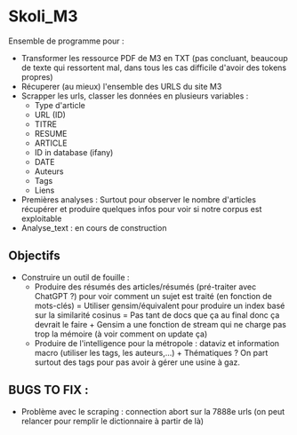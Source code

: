 # Skoli_M3

Ensemble de programme pour :

* Transformer les ressource PDF de M3 en TXT (pas concluant, beaucoup de texte qui ressortent mal, dans tous les cas difficile d'avoir des tokens propres)
* Récuperer (au mieux) l'ensemble des URLS du site M3
* Scrapper les urls, classer les données en plusieurs variables :
    * Type d'article
    * URL (ID)
    * TITRE
    * RESUME
    * ARTICLE
    * ID in database (ifany)
    * DATE
    * Auteurs
    * Tags
    * Liens
* Premières analyses : Surtout pour observer le nombre d'articles récupérer et produire quelques infos pour voir si notre corpus est exploitable
* Analyse_text : en cours de construction

## Objectifs

* Construire un outil de fouille :
    * Produire des résumés des articles/résumés (pré-traiter avec ChatGPT ?) pour voir comment un sujet est traité (en fonction de mots-clés) = Utiliser gensim/équivalent pour produire un index basé sur la similarité cosinus = Pas tant de docs que ça au final donc ça devrait le faire + Gensim a une fonction de stream qui ne charge pas trop la mémoire (à voir comment on update ça)
    * Produire de l'intelligence pour la métropole : dataviz et information macro (utiliser les tags, les auteurs,...) + Thématiques ? On part surtout des tags pour pas avoir à gérer une usine à gaz. 

## BUGS TO FIX :

* Problème avec le scraping : connection abort sur la 7888e urls (on peut relancer pour remplir le dictionnaire à partir de là)